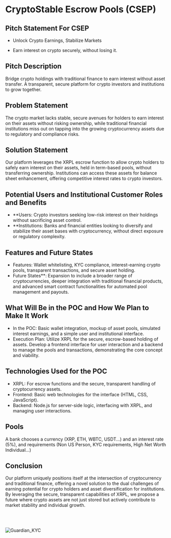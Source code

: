 # CryptoStable Escrow Pools (CSEP)

## Pitch Statement For CSEP

- Unlock Crypto Earnings, Stabilize Markets

- Earn interest on crypto securely, without losing it.

## Pitch Description
Bridge crypto holdings with traditional finance to earn interest without asset transfer. A transparent, secure platform for crypto investors and institutions to grow together.


## Problem Statement
The crypto market lacks stable, secure avenues for holders to earn interest on their assets without risking ownership, while traditional financial institutions miss out on tapping into the growing cryptocurrency assets due to regulatory and compliance risks.

## Solution Statement
Our platform leverages the XRPL escrow function to allow crypto holders to safely earn interest on their assets, held in term-based pools, without transferring ownership. Institutions can access these assets for balance sheet enhancement, offering competitive interest rates to crypto investors.

## Potential Users and Institutional Customer Roles and Benefits

- **Users: Crypto investors seeking low-risk interest on their holdings without sacrificing asset control.
- **Institutions: Banks and financial entities looking to diversify and stabilize their asset bases with cryptocurrency, without direct exposure or regulatory complexity.

## Features and Future States

- Features: Wallet whitelisting, KYC compliance, interest-earning crypto pools, transparent transactions, and secure asset holding.
- Future States**: Expansion to include a broader range of cryptocurrencies, deeper integration with traditional financial products, and advanced smart contract functionalities for automated pool management and payouts.

## What Will Be in the POC and How We Plan to Make It Work

- In the POC: Basic wallet integration, mockup of asset pools, simulated interest earnings, and a simple user and institutional interface.
- Execution Plan: Utilize XRPL for the secure, escrow-based holding of assets. Develop a frontend interface for user interaction and a backend to manage the pools and transactions, demonstrating the core concept and viability.

## Technologies Used for the POC

- XRPL: For escrow functions and the secure, transparent handling of cryptocurrency assets.
- Frontend: Basic web technologies for the interface (HTML, CSS, JavaScript).
- Backend: Node.js for server-side logic, interfacing with XRPL, and managing user interactions.

## Pools
A bank chooses a currency (XRP, ETH, WBTC, USDT...) and an interest rate (5%), and requirements (Non US Person, KYC requirements, High Net Worth Individual...)


## Conclusion
Our platform uniquely positions itself at the intersection of cryptocurrency and traditional finance, offering a novel solution to the dual challenges of earning potential for crypto holders and asset diversification for institutions. By leveraging the secure, transparent capabilities of XRPL, we propose a future where crypto assets are not just stored but actively contribute to market stability and individual growth.

<br>
<br>


![Guardian_KYC](https://github.com/challet/CSEP/assets/29208274/97cb1857-24a9-49ef-b4ec-3e0221be7da7)

